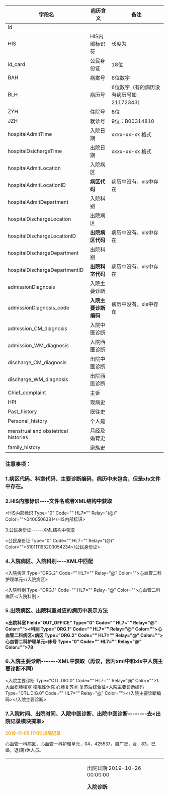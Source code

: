 | 字段名                              | 病历含义             | 备注                                    |
| ----------------------------------- | -------------------- | --------------------------------------- |
| id                                  |                      |                                         |
| HIS                                 | HIS内部标识符        | 长度为                                  |
| id_card                             | 公民身份证           | 18位                                    |
| BAH                                 | 病案号               | 6位数字                                 |
| BLH                                 | 病历号               | 6位数字（有的病历没有病历号如21172343） |
| ZYH                                 | 住院号               | 6位                                     |
| JZH                                 | 就诊号               | 9位：B00314810                          |
| hospitalAdmitTime                   | 入院日期             | xxxx-xx-xx 格式                         |
| hospitalDsichargeTime               | 出院日期             | xxxx-xx-xx 格式                         |
| hospitalAdmitLocation               | 入院病区             |                                         |
| hospitalAdmitLocationID             | **病区代码**         | 病历中没有，xls中存在                   |
| hospitalAdmitDepartment             | 入院科别             |                                         |
| hospitalDischargeLocation           | 出院病区             |                                         |
| hospitalDischargeLocationID         | **出院病区代码**     | 病历中没有，xls中存在                   |
| hospitalDischargeDepartment         | 出院科别             |                                         |
| hospitalDischargeDepartmentID       | **出院科室代码**     | 病历中没有，xls中存在                   |
| admissionDiagnosis                  | 入院主要诊断         |                                         |
| admissionDiagnosis_code             | **入院主要诊断编码** | 病历中没有，xls中存在                   |
| admission_CM_diagnosis              | 入院中医诊断         |                                         |
| admission_WM_diagnosis              | 入院西医诊断         |                                         |
| discharge_CM_diagnosis              | 出院中医诊断         |                                         |
| discharge_WM_diagnosis              | 出院西医诊断         |                                         |
| Chief_complaint                     | 主诉                 |                                         |
| HPI                                 | 现病史               |                                         |
| Past_history                        | 既往史               |                                         |
| Personal_history                    | 个人是               |                                         |
| menstrual and obstetrical histories | 月经及婚育史         |                                         |
| family_history                      | 家族史               |                                         |

### 注意事项：

### 1.病区代码、科室代码、主要诊断编码，病历中未包含，但是xls文件中存在。

### 2.HIS内部标识----文件名或者XML结构中获取

<HIS内部标识 Type="0" Code="" HL7="" Relay="(@)" Color="">0400506381</HIS内部标识>

3.公民身份证------XML结构中获取

<公民身份证 Type="0" Code="" HL7="" Relay="(@)" Color="">510111195203054234</公民身份证>

### 4.入院病区、入院科别----XML中匹配

<入院病区 Type="ORG.2" Code="" HL7="" Relay="<u>@</u>" Color="">心血管二科护理单元</入院病区>

<入院科别 Type="ORG.1" Code="" HL7="" Relay="<u>@</u>" Color="">心血管二科病区</入院科别>

### 5.出院病区、出院科室对应的病历中表示方法

**<出院科室 Field="OUT_OFFICE" Type="0" Code="" HL7="" Relay="@" Color=""><科别 Type="ORG.1" Code="" HL7="" Relay="@" Color="">心血管二科病区<病区 Type="ORG.2" Code="" HL7="" Relay="@" Color="">心血管二科护理单元<床号 Type="0" Code="" HL7="" Relay="@" Color="">78**

### 6.入院主要诊断-------XML中获取（**再议，因为xml中和xls中入院主要诊断不同**）

<入院主要诊断 Type="CTL.DIG.0" Code="" HL7="" Relay="<u>@</u>" Color="">1.大面积肺栓塞 梗阻性休克 心肺复苏术 复苏后综合征<入院主要诊断编码 Type="CTL.DIG.0" Code="" HL7="" Relay="<u>@</u>" Color=""></入院主要诊断编码></入院主要诊断>

### 7.**入院时间、出院时间、入院中医诊断、出院中医诊断--------去<出院记录模块提取>**

<P><SPAN id="Mandala" IslandID="Paragraph" ItemID="16" MarkID="0" ><FONT color=orange><STRONG >2019-11-05 17:05          出院记录</STRONG></FONT></SPAN></P><P> <SPAN id="Mandala" IslandID="16" ItemID="5" MarkID="0" >心血管一科病区，心血管一科护理单元，04，425537，聂广贤，女，83，已婚，退(离)休人员。</SPAN></P><P><TABLE id=3 style="BORDER-COLLAPSE: collapse" borderColor=black height=108 cellSpacing=1 cellPadding=6 width="100%" border=0>  <TBODY>  <TR>    <TD width="49%">      <P><FONT IsReadOnly="True">入院日期</FONT>: <SPAN id="Mandala"       IslandID="16" ItemID="10" MarkID="0">2019-10-19 13:22:43</SPAN></P>      <P>手术时间: [<SPAN id="Mandala" IslandID="16" ItemID="13"       MarkID="0">-]</SPAN></P></TD>    <TD width="49%">      <P><FONT IsReadOnly="True">出院日期</FONT>:<SPAN id="Mandala" IslandID="16"       ItemID="11" MarkID="0"       >2019-10-26 00:00:00</SPAN></P> 

<P><STRONG>入院诊断</STRONG>:</P><P>          <STRONG>中医诊断</STRONG>:心衰病 心肺气虚，瘀血阻滞证</P><P>          <STRONG>西医诊断</STRONG>:<SPAN id="Mandala" IslandID="16" ItemID="16" MarkID="0" >1.慢性肺源性心脏病 心房纤颤 慢性心力衰竭 心功能III级 2.慢性阻塞性肺疾病 肺气肿 3.急性上呼吸道感染 4.睡眠障碍 5.颈椎间盘突出症 6.脑萎缩 7.脑梗塞 8.胃大部切除术后 </SPAN></P>

<P><STRONG>出院诊断</STRONG>（中、西医诊断及辨证）:</P><P>                      <STRONG>中医诊断</STRONG>:心衰病-心肺气虚，瘀血阻滞证</P><P>                      <STRONG>西医诊断</STRONG>:1.慢性肺源性心脏病 双房增大 心房纤颤 慢性心力衰竭 心功能III级 2.慢性阻塞性肺疾病 3.细菌性肺炎 4.颈动脉斑块形成 5.低钾血症 6.睡眠障碍 7.低蛋白血症 8.颈椎间盘突出症 9.脑萎缩 10.脑梗塞 11.胃大部切除术后</P><P><STRONG IsReadOnly="True">出院情况</STRONG>（治愈、好转√、未愈、转院、自动出院） 伤口愈合：-   </P>

### 8。病案号、住院号、就诊号--------XML中获取

<病案号 Type="0" Code="" HL7="" Relay="(@)" Color="">682243</病案号>

<住院号 Type="0" Code="" HL7="" Relay="(@)" Color="">682243</住院号>

<就诊号 Type="0" Code="" HL7="" Relay="(@)" Color="">B00357160</就诊号>

### 9.病历号--------htm中获取，有的病历没有病历号。

<P>科室: 心内二  病历号:656534   床号: 63  主管医生:刘蕾   得分:95</P>